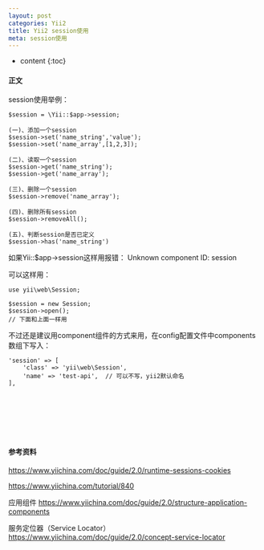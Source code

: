 ```yaml
---
layout: post
categories: Yii2
title: Yii2 session使用
meta: session使用
---
```

* content
{:toc}

#### 正文

session使用举例：

```
$session = \Yii::$app->session;

(一)、添加一个session
$session->set('name_string','value');
$session->set('name_array',[1,2,3]);  

(二)、读取一个session
$session->get('name_string');
$session->get('name_array');  

(三)、删除一个session
$session->remove('name_array');  

(四)、删除所有session
$session->removeAll();

(五)、判断session是否已定义
$session->has('name_string')
```

如果Yii::$app->session这样用报错： Unknown component ID: session

可以这样用：

```
use yii\web\Session;

$session = new Session;
$session->open();
// 下面和上面一样用

```

不过还是建议用component组件的方式来用，在config配置文件中components数组下写入：
```
'session' => [
    'class' => 'yii\web\Session',
    'name' => 'test-api',  // 可以不写，yii2默认命名
],
```


<br/><br/><br/><br/><br/>
#### 参考资料

<https://www.yiichina.com/doc/guide/2.0/runtime-sessions-cookies>

<https://www.yiichina.com/tutorial/840>

应用组件 <https://www.yiichina.com/doc/guide/2.0/structure-application-components>

服务定位器（Service Locator） <https://www.yiichina.com/doc/guide/2.0/concept-service-locator>